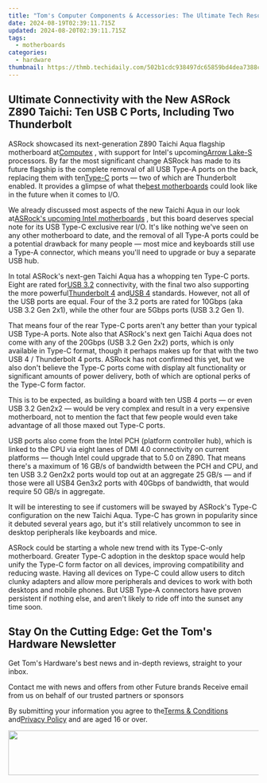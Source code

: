 ```yaml
---
title: "Tom's Computer Components & Accessories: The Ultimate Tech Resource"
date: 2024-08-19T02:39:11.715Z
updated: 2024-08-20T02:39:11.715Z
tags:
  - motherboards
categories:
  - hardware
thumbnail: https://thmb.techidaily.com/502b1cdc938497dc65859bd4dea7388cbc83b5388aae8627911832c708fd7626.jpg
---
```


## Ultimate Connectivity with the New ASRock Z890 Taichi: Ten USB C Ports, Including Two Thunderbolt

ASRock showcased its next-generation Z890 Taichi Aqua flagship motherboard at[Computex](https://tools.techidaily.com) , with support for Intel's upcoming[Arrow Lake-S](https://tools.techidaily.com) processors. By far the most significant change ASRock has made to its future flagship is the complete removal of all USB Type-A ports on the back, replacing them with ten[Type-C](https://tools.techidaily.com) ports — two of which are Thunderbolt enabled. It provides a glimpse of what the[best motherboards](https://tools.techidaily.com) could look like in the future when it comes to I/O.  
  
 We already discussed most aspects of the new Taichi Aqua in our look at[ASRock's upcoming Intel motherboards](https://tools.techidaily.com) , but this board deserves special note for its USB Type-C exclusive rear I/O. It's like nothing we've seen on any other motherboard to date, and the removal of all Type-A ports could be a potential drawback for many people — most mice and keyboards still use a Type-A connector, which means you'll need to upgrade or buy a separate USB hub.  
  
 In total ASRock's next-gen Taichi Aqua has a whopping ten Type-C ports. Eight are rated for[USB 3.2](https://tools.techidaily.com) connectivity, with the final two also supporting the more powerful[Thunderbolt 4](https://tools.techidaily.com) and[USB 4](https://tools.techidaily.com) standards. However, not all of the USB ports are equal. Four of the 3.2 ports are rated for 10Gbps (aka USB 3.2 Gen 2x1), while the other four are 5Gbps ports (USB 3.2 Gen 1).  
  
 That means four of the rear Type-C ports aren't any better than your typical USB Type-A ports. Note also that ASRock's next gen Taichi Aqua does not come with any of the 20Gbps (USB 3.2 Gen 2x2) ports, which is only available in Type-C format, though it perhaps makes up for that with the two USB 4 / Thunderbolt 4 ports. ASRock has not confirmed this yet, but we also don't believe the Type-C ports come with display alt functionality or significant amounts of power delivery, both of which are optional perks of the Type-C form factor.  
  
 This is to be expected, as building a board with ten USB 4 ports — or even USB 3.2 Gen2x2 — would be very complex and result in a very expensive motherboard, not to mention the fact that few people would even take advantage of all those maxed out Type-C ports.  
  
 USB ports also come from the Intel PCH (platform controller hub), which is linked to the CPU via eight lanes of DMI 4.0 connectivity on current platforms — though Intel could upgrade that to 5.0 on Z890\. That means there's a maximum of 16 GB/s of bandwidth between the PCH and CPU, and ten USB 3.2 Gen2x2 ports would top out at an aggregate 25 GB/s — and if those were all USB4 Gen3x2 ports with 40Gbps of bandwidth, that would require 50 GB/s in aggregate.  
  
 It will be interesting to see if customers will be swayed by ASRock's Type-C configuration on the new Taichi Aqua. Type-C has grown in popularity since it debuted several years ago, but it's still relatively uncommon to see in desktop peripherals like keyboards and mice.  
  
 ASRock could be starting a whole new trend with its Type-C-only motherboard. Greater Type-C adoption in the desktop space would help unify the Type-C form factor on all devices, improving compatibility and reducing waste. Having all devices on Type-C could allow users to ditch clunky adapters and allow more peripherals and devices to work with both desktops and mobile phones. But USB Type-A connectors have proven persistent if nothing else, and aren't likely to ride off into the sunset any time soon.

## Stay On the Cutting Edge: Get the Tom's Hardware Newsletter

 Get Tom's Hardware's best news and in-depth reviews, straight to your inbox.

 Contact me with news and offers from other Future brands  Receive email from us on behalf of our trusted partners or sponsors

 By submitting your information you agree to the[Terms & Conditions](https://futureplc.com/terms-conditions/) and[Privacy Policy](https://futureplc.com/privacy-policy/) and are aged 16 or over.

<ins class="adsbygoogle"
     style="display:block"
     data-ad-format="autorelaxed"
     data-ad-client="ca-pub-7571918770474297"
     data-ad-slot="1223367746"></ins>



<ins class="adsbygoogle"
     style="display:block"
     data-ad-client="ca-pub-7571918770474297"
     data-ad-slot="8358498916"
     data-ad-format="auto"
     data-full-width-responsive="true"></ins>



<!-- affiliate ads begin -->
<a href="https://united.elfm.net/c/5597632/517826/4704" target="_top" id="517826"><img src="//a.impactradius-go.com/display-ad/4704-517826" border="0" alt="" width="728" height="90"/></a><img height="0" width="0" src="https://united.elfm.net/i/5597632/517826/4704" style="position:absolute;visibility:hidden;" border="0" />
<!-- affiliate ads end -->